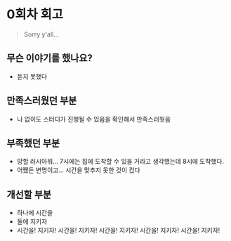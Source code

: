 # 0회차 회고

> Sorry y'all...
## 무슨 이야기를 했나요?

- 듣지 못했다

## 만족스러웠던 부분

- 나 없이도 스터디가 진행될 수 있음을 확인해서 만족스러웟음

## 부족했던 부분

- 망할 러시아워... 7시에는 집에 도착할 수 있을 거라고 생각했는데 8시에 도착했다.
- 어쨌든 변명이고... 시간을 맞추지 못한 것이 컸다

## 개선할 부분

- 하나에 시간을
- 둘에 지키자
- 시간을! 지키자! 시간을! 지키자! 시간을! 지키자! 시간을! 지키자! 시간을! 지키자!
